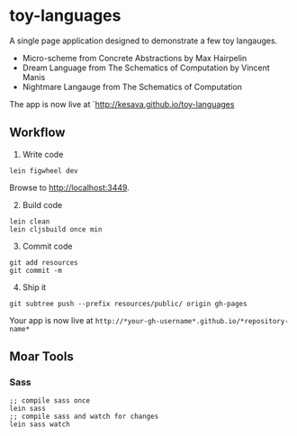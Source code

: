 # toy-languages

A single page application designed to demonstrate a few toy langauges.

* Micro-scheme from Concrete Abstractions by Max Hairpelin
* Dream Language from The Schematics of Computation by Vincent Manis
* Nightmare Langauge from The Schematics of Computation

The app is now live at `http://kesava.github.io/toy-languages

## Workflow

1. Write code
```
lein figwheel dev
```
Browse to [http://localhost:3449](http://localhost:3449).

2. Build code
```
lein clean
lein cljsbuild once min
```

3. Commit code
```
git add resources
git commit -m
```

4. Ship it
```
git subtree push --prefix resources/public/ origin gh-pages
```
Your app is now live at `http://*your-gh-username*.github.io/*repository-name*`

## Moar Tools
### Sass
```
;; compile sass once
lein sass
;; compile sass and watch for changes
lein sass watch
```
